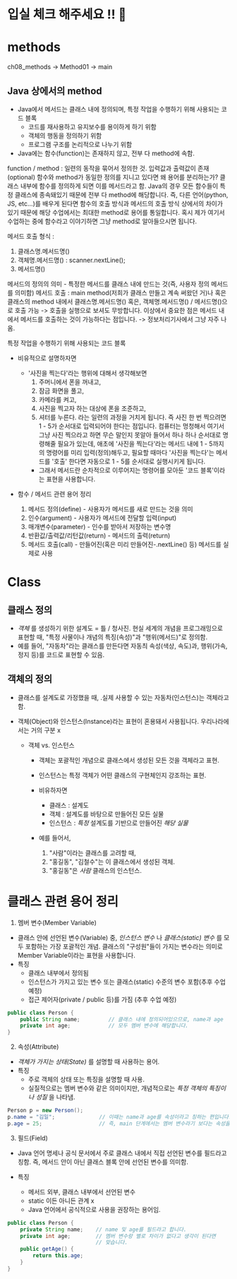 # 입실 체크 해주세요 !! 🎉

# methods

ch08_methods -> Method01 -> main 

## Java 상에서의 method
- Java에서 메서드는 클래스 내에 정의되며, 특정 작업을 수행하기 위해 사용되는 코드 블록
    - 코드를 재사용하고 유지보수를 용이하게 하기 위함
    - 객체의 행동을 정의하기 위함
    - 프로그램 구조를 논리적으로 나누기 위함
- Java에는 함수(function)는 존재하지 않고, 전부 다 method에 속함.

function / method : 일련의 동작을 묶어서 정의한 것. 입력값과 출력값이 존재(optional)
함수와 method가 동일한 정의를 지니고 있다면 왜 용어를 분리하는가?
    클래스 내부에 함수를 정의하게 되면 이를 메서드라고 함.
    Java의 경우 모든 함수들이 특정 클래스에 종속돼있기 때문에 전부 다 method에 해당합니다.
    즉, 다른 언어(python, JS, etc...)를 배우게 된다면 함수의 호출 방식과 메서드의
    호출 방식 상에서의 차이가 있기 때문에 해당 수업에서는 최대한 method로 용어를 통일합니다.
    혹시 제가 여기서 수업하는 중에 함수라고 이야기하면 그냥 method로 알아들으시면 됩니다.

메서드 호출 형식 :
1. 클래스명.메서드명()
2. 객체명.메서드명() : scanner.nextLine();
3. 메서드명()

메서드의 정의의 의미 - 특정한 메서드를 클래스 내에 만드는 것(즉, 사용자 정의 메서드를 의미함)
메서드 호출 : main method(저희가 클래스 만들고 계속 써왔던 거)나 혹은 클래스의 method 내에서
    클래스명.메서드명() 혹은, 객체명.메서드명() / 메서드명()으로 호출 가능 -> 호출을 실행으로
    보셔도 무방합니다.
    이상에서 중요한 점은 메서드 내에서 메서드를 호출하는 것이 가능하다는 점입니다.
        -> 정보처리기사에서 그냥 자주 나옴.


특정 작업을 수행하기 위해 사용되는 코드 블록
- 비유적으로 설명하자면
  - '사진을 찍는다'라는 행위에 대해서 생각해보면
    1. 주머니에서 폰을 꺼내고,
    2. 잠금 화면을 풀고,
    3. 카메라를 켜고,
    4. 사진을 찍고자 하는 대상에 폰을 조준하고,
    5. 셔터를 누른다.
  라는 일련의 과정을 거치게 됩니다. 즉 사진 한 번 찍으려면 1 - 5가 순서대로 입력되어야 한다는
  점입니다. 컴퓨터는 멍청해서 여기서 그냥 사진 찍으라고 하면 무슨 말인지 못알아 들어서
  하나 하나 순서대로 명령해줄 필요가 있는데, 애초에 '사진을 찍는다'라는 메서드 내에
  1 - 5까지의 명령어를 미리 입력(정의)해두고, 필요할 때마다 '사진을 찍는다'는 메서드를 '호출'
  한다면 자동으로 1 - 5를 순서대로 실행시키게 됩니다.
    - 그래서 메서드란 순차적으로 이루어지는 명령어를 모아둔 '코드 블록'이라는 표현을 사용합니다.

- 함수 / 메서드 관련 용어 정리
    1. 메서드 정의(define) - 사용자가 메서드를 새로 만드는 것을 의미
    2. 인수(argument) - 사용자가 메서드에 전달할 입력(input)
    3. 매개변수(parameter) - 인수를 받아서 저장하는 변수명
    4. 반환값/출력값/리턴값(return) - 메서드의 출력(return)
    5. 메서드 호출(call) - 만들어진(혹은 미리 만들어진-.nextLine() 등) 메서드를 실제로 사용 

# Class
## 클래스 정의
- _객체_ 를 생성하기 위한 설계도 = 틀 / 청사진.
    현실 세계의 개념을 프로그래밍으로 표현할 때, "특정 사물이나 개념의 특징(속성)"과 "행위(메서드)"로
    정의함.
- 예를 들어, "자동차"라는 클래스를 만든다면 자동츼 속성(색상, 속도)과, 행위(가속, 정지 등)를
    코드로 표현할 수 있음.

## 객체의 정의
- 클래스를 설계도로 가정했을 때, .실제 사용할 수 있는 자동차(인스턴스)는 객체라고 함.

- 객체(Object)와 인스턴스(Instance)라는 표현이 혼용돼서 사용됩니다. 우리나라에서는 거의 구분 x

  - 객체 vs. 인스턴스
      - 객체는 포괄적인 개념으로 클래스에서 생성된 모든 것을 객체라고 표현.
      - 인스턴스는 특정 객체가 어떤 클래스의 구현체인지 강조하는 표현.

      - 비유하자면
        - 클래스 : 설계도
        - 객체 : 설계도를 바탕으로 만들어진 모든 실물
        - 인스턴스 : _특정_ 설계도를 기반으로 만들어진 _해당 실물_

      - 예를 들어서,
        1. "사람"이라는 클래스를 고려할 때,
        2. "홍길동", "김철수"는 이 클래스에서 생성된 객체.
        3. "홍길동"은 _사람_ 클래스의 인스턴스.

# 클래스 관련 용어 정리
1. 멤버 변수(Member Variable)
- 클래스 안에 선언된 변수(Variable) 중, _인스턴스 변수_ 나 _클래스(static) 변수_ 를 모두 포함하는 가장 포괄적인
    개념. 클래스의 "구성원"들이 가지는 변수라는 의미로 Member Variable이라는 표현을 사용합니다.
- 특징
  - 클래스 내부에서 정의됨
  - 인스턴스가 가지고 있는 변수 또는 클래스(static) 수준의 변수 포함(추후 수업 예정)
  - 접근 제어자(private / public 등)를 가짐 (추후 수업 예정)
```java
public class Person {
    public String name;         // 클래스 내에 정의되어있으므로, name과 age
    private int age;            // 모두 멤버 변수에 해당합니다.    
}
```

2. 속성(Attribute)
- _객체가 가지는 상태(State)_ 를 설명할 때 사용하는 용어. 
- 특징
  - 주로 객체의 상태 또는 특징을 설명할 때 사용.
  - 실질적으로는 멤버 변수와 같은 의미이지만, 개념적으로는 _특정 객체의 특징이나 성질_ 을 나타냄.
```java
Person p = new Person();
p.name = "김일";              // 이때는 name과 age를 속성이라고 칭하는 편입니다.
p.age = 25;                  // 즉, main 단계에서는 멤버 변수라기 보다는 속성을 더 자주 사용합니다.
```

3. 필드(Field)
- Java 언어 명세나 공식 문서에서 주로 클래스 내에서 직접 선언된 변수를 필드라고 칭함.
즉, 메서드 안이 아닌 클래스 블록 안에 선언된 변수를 의미함.

- 특징
    - 메서드 외부, 클래스 내부에서 선언된 변수
    - static 이든 아니든 관계 x
    - Java 언어에서 공식적으로 사용을 권장하는 용어임.
```java
public class Person {
    private String name;    // name 및 age를 필드라고 합니다.
    private int age;        // 멤버 변수랑 별로 차이가 없다고 생각이 된다면
                            // 맞습니다.
    public getAge() {
        return this.age;
    }
}     
    
```



















